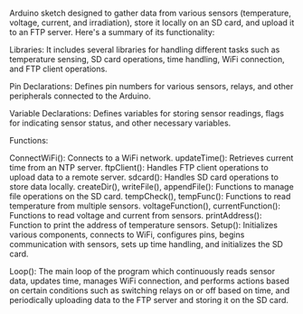 Arduino sketch designed to gather data from various sensors (temperature, voltage, current, and irradiation), store it locally on an SD card, and upload it to an FTP server. Here's a summary of its functionality:

Libraries: It includes several libraries for handling different tasks such as temperature sensing, SD card operations, time handling, WiFi connection, and FTP client operations.

Pin Declarations: Defines pin numbers for various sensors, relays, and other peripherals connected to the Arduino.

Variable Declarations: Defines variables for storing sensor readings, flags for indicating sensor status, and other necessary variables.

Functions:

ConnectWiFi(): Connects to a WiFi network.
updateTime(): Retrieves current time from an NTP server.
ftpClient(): Handles FTP client operations to upload data to a remote server.
sdcard(): Handles SD card operations to store data locally.
createDir(), writeFile(), appendFile(): Functions to manage file operations on the SD card.
tempCheck(), tempFunc(): Functions to read temperature from multiple sensors.
voltageFunction(), currentFunction(): Functions to read voltage and current from sensors.
printAddress(): Function to print the address of temperature sensors.
Setup(): Initializes various components, connects to WiFi, configures pins, begins communication with sensors, sets up time handling, and initializes the SD card.

Loop(): The main loop of the program which continuously reads sensor data, updates time, manages WiFi connection, and performs actions based on certain conditions such as switching relays on or off based on time, and periodically uploading data to the FTP server and storing it on the SD card.
